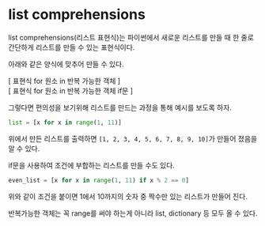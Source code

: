 # list comprehensions

list comprehensions(리스트 표현식)는 파이썬에서 새로운 리스트를 만들 때 한 줄로 간단하게 리스트를 만들 수 있는 표현식이다.

아래와 같은 양식에 맞추어 만들 수 있다.

[ 표현식 for 원소 in 반복 가능한 객체 ]  
[ 표현식 for 원소 in 반복 가능한 객체 if문 ]

그렇다면 편의성을 보기위해 리스트를 만드는 과정을 통해 예시를 보도록 하자.

```python
list = [x for x in range(1, 11)]
```

위에서 만든 리스트를 출력하면 `[1, 2, 3, 4, 5, 6, 7, 8, 9, 10]`가 만들어 졌음을 알 수 있다.

if문을 사용하여 조건에 부합하는 리스트를 만들 수도 있다.

```python
even_list = [x for x in range(1, 11) if x % 2 == 0]
```

위와 같이 조건을 붙이면 1에서 10까지의 숫자 중 짝수만 있는 리스트가 만들어 진다.

반복가능한 객체는 꼭 range를 써야 하는게 아니라 list, dictionary 등 모두 올 수 있다.
